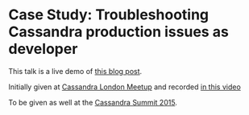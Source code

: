 # Case Study: Troubleshooting Cassandra production issues as developer

This talk is a live demo of [this blog post](http://mrcalonso.com/troubleshooting-cassandra-performance-issues/).

Initially given at [Cassandra London Meetup](http://www.meetup.com/Cassandra-London/events/224555591/) and recorded [in this video](https://www.youtube.com/watch?v=nwscaRTmVCM)

To be given as well at the [Cassandra Summit 2015](http://cassandrasummit-datastax.com/).
